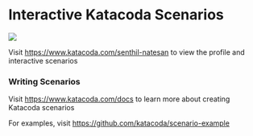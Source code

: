 # Interactive Katacoda Scenarios

[![](http://shields.katacoda.com/katacoda/senthil-natesan/count.svg)](https://www.katacoda.com/senthil-natesan "Get your profile on Katacoda.com")

Visit https://www.katacoda.com/senthil-natesan to view the profile and interactive scenarios

### Writing Scenarios
Visit https://www.katacoda.com/docs to learn more about creating Katacoda scenarios

For examples, visit https://github.com/katacoda/scenario-example
